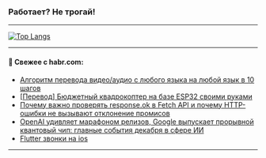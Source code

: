### Работает? Не трогай!

---
<!--
#### 🛠️ Technical stack:

![Java](https://img.shields.io/badge/Java-informational?logo=Oracle&style=flat&logoColor=white&color=FF4500)
![Kotlin](https://img.shields.io/badge/Kotlin-informational?logo=Kotlin&style=flat&logoColor=white&color=774D97)
![TS](https://img.shields.io/badge/TypeScript-informational?logo=typeScript&style=flat&logoColor=black&color=017acc)
![Python](https://img.shields.io/badge/Python-informational?logo=Python&style=flat&logoColor=black&color=ffdd54) <br>
![Spring](https://img.shields.io/badge/Spring-informational?logo=Spring&style=flat&logoColor=white&color=6DB33F) 
![SpringBoot](https://img.shields.io/badge/SpringBoot-informational?logo=SpringBoot&style=flat&logoColor=white&color=6DB33F)
![Nest](https://img.shields.io/badge/NestJS-informational?logo=NestJS&style=flat&logoColor=white&color=E0234E) 
![NodeJS](https://img.shields.io/badge/NodeJS-informational?logo=node.js&style=flat&logoColor=white&color=70A760)<br>
![PostgreSQL](https://img.shields.io/badge/PostgreSQL-informational?logo=PostgreSQL&style=flat&logoColor=white&color=DAA520)
![MongoDB](https://img.shields.io/badge/MongoDB-informational?logo=MongoDB&style=flat&logoColor=white&color=870000)
![Apache](https://img.shields.io/badge/Apache-informational?logo=apache&style=flat&logoColor=white&color=f74e28)

___ 
-->

<!--- #### 🛠️ : --->

[![Top Langs](https://github-readme-stats-82jvfl3w3-advtsettinggmailcoms-projects.vercel.app/api/top-langs/?username=zloylis&langs_count=10&hide_title=true&title_color=e6edf3&size_weight=0.5&count_weight=0.5&layout=compact&hide_progress=true&hide_border=true&theme=dracula)](https://github.com/zloylis)

<!---


####  :octocat:&nbsp;&nbsp; Статистика:

![GitHub stats](https://github-readme-stats-u2qms2cxw-advtsettinggmailcoms-projects.vercel.app/api?username=zloylis&show_icons=true&hide_border=true&theme=dracula&title_color=e6edf3&include_all_commits=true&count_private=true&hide_rank=false&hide_title=true&rank_icon=github)
-->
---

#### 💬 Свежее с habr.com:

<!-- BLOG-POST-LIST:START -->
- [Алгоритм перевода видео/аудио с любого языка на любой язык в 10 шагов](https://habr.com/ru/articles/870670/?utm_source=habrahabr&utm_medium=rss&utm_campaign=870670)
- [[Перевод] Бюджетный квадрокоптер на базе ESP32 своими руками](https://habr.com/ru/companies/ruvds/articles/870258/?utm_source=habrahabr&utm_medium=rss&utm_campaign=870258)
- [Почему важно проверять response.ok в Fetch API и почему HTTP-ошибки не вызывают отклонение промисов](https://habr.com/ru/articles/870774/?utm_source=habrahabr&utm_medium=rss&utm_campaign=870774)
- [OpenAI удивляет марафоном релизов, Google выпускает прорывной квантовый чип: главные события декабря в сфере ИИ](https://habr.com/ru/companies/magnus-tech/articles/867760/?utm_source=habrahabr&utm_medium=rss&utm_campaign=867760)
- [Flutter звонки на ios](https://habr.com/ru/articles/870760/?utm_source=habrahabr&utm_medium=rss&utm_campaign=870760)
<!-- BLOG-POST-LIST:END -->

---
